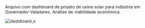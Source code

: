 Arquivo com dashboard de projeto de usina solar para indústria em Governador Valadares.  Análise de viabilidade econômica.


![dashboard_s](https://user-images.githubusercontent.com/93783315/143618415-e37706e1-9dc1-4dbe-b992-232b594a9b0a.png)
